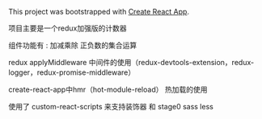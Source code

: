 This project was bootstrapped with [Create React App](https://github.com/facebookincubator/create-react-app).

项目主要是一个redux加强版的计数器

组件功能有 : 加减乘除  正负数的集合运算

redux applyMiddleware 中间件的使用（redux-devtools-extension，redux-logger，redux-promise-middleware）

create-react-app中hmr（hot-module-reload） 热加载的使用

使用了 custom-react-scripts 来支持装饰器  和 stage0  sass  less